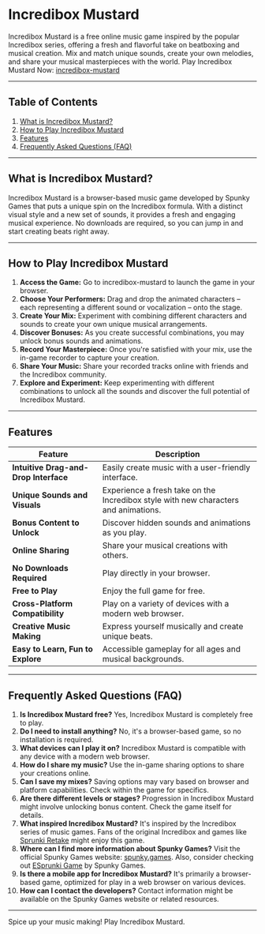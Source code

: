 # Incredibox Mustard

Incredibox Mustard is a free online music game inspired by the popular Incredibox series, offering a fresh and flavorful take on beatboxing and musical creation.  Mix and match unique sounds, create your own melodies, and share your musical masterpieces with the world. Play Incredibox Mustard Now: [incredibox-mustard](https://spunky.games/incredibox-mustard)

---

## Table of Contents

1. [What is Incredibox Mustard?](#what-is-incredibox-mustard)
2. [How to Play Incredibox Mustard](#how-to-play-incredibox-mustard)
3. [Features](#features)
4. [Frequently Asked Questions (FAQ)](#faq)

---

## What is Incredibox Mustard?

Incredibox Mustard is a browser-based music game developed by Spunky Games that puts a unique spin on the Incredibox formula.  With a distinct visual style and a new set of sounds, it provides a fresh and engaging musical experience.  No downloads are required, so you can jump in and start creating beats right away.

---

## How to Play Incredibox Mustard

1. **Access the Game:** Go to incredibox-mustard to launch the game in your browser.
2. **Choose Your Performers:** Drag and drop the animated characters – each representing a different sound or vocalization – onto the stage.
3. **Create Your Mix:** Experiment with combining different characters and sounds to create your own unique musical arrangements.
4. **Discover Bonuses:** As you create successful combinations, you may unlock bonus sounds and animations.
5. **Record Your Masterpiece:** Once you're satisfied with your mix, use the in-game recorder to capture your creation.
6. **Share Your Music:** Share your recorded tracks online with friends and the Incredibox community.
7. **Explore and Experiment:** Keep experimenting with different combinations to unlock all the sounds and discover the full potential of Incredibox Mustard.


---

## Features

| Feature | Description |
|---|---|
| **Intuitive Drag-and-Drop Interface** |  Easily create music with a user-friendly interface. |
| **Unique Sounds and Visuals** | Experience a fresh take on the Incredibox style with new characters and animations. |
| **Bonus Content to Unlock** | Discover hidden sounds and animations as you play. |
| **Online Sharing** | Share your musical creations with others. |
| **No Downloads Required** | Play directly in your browser. |
| **Free to Play** | Enjoy the full game for free.  |
| **Cross-Platform Compatibility** | Play on a variety of devices with a modern web browser. |
| **Creative Music Making** | Express yourself musically and create unique beats. |
| **Easy to Learn, Fun to Explore** |  Accessible gameplay for all ages and musical backgrounds. |



---

## Frequently Asked Questions (FAQ)

1. **Is Incredibox Mustard free?** Yes, Incredibox Mustard is completely free to play.
2. **Do I need to install anything?** No, it's a browser-based game, so no installation is required.
3. **What devices can I play it on?** Incredibox Mustard is compatible with any device with a modern web browser.
4. **How do I share my music?**  Use the in-game sharing options to share your creations online.
5. **Can I save my mixes?** Saving options may vary based on browser and platform capabilities.  Check within the game for specifics.
6. **Are there different levels or stages?**  Progression in Incredibox Mustard might involve unlocking bonus content. Check the game itself for details.
7. **What inspired Incredibox Mustard?**  It's inspired by the Incredibox series of music games. Fans of the original Incredibox and games like [Sprunki Retake](https://sprunkiretake.org/) might enjoy this game.
8. **Where can I find more information about Spunky Games?**  Visit the official Spunky Games website: [spunky.games](https://spunky.games).  Also, consider checking out [ESprunki Game](https://esprunki.com/) by Spunky Games.
9. **Is there a mobile app for Incredibox Mustard?**  It's primarily a browser-based game, optimized for play in a web browser on various devices.
10. **How can I contact the developers?** Contact information might be available on the Spunky Games website or related resources.



---

Spice up your music making! Play Incredibox Mustard.

